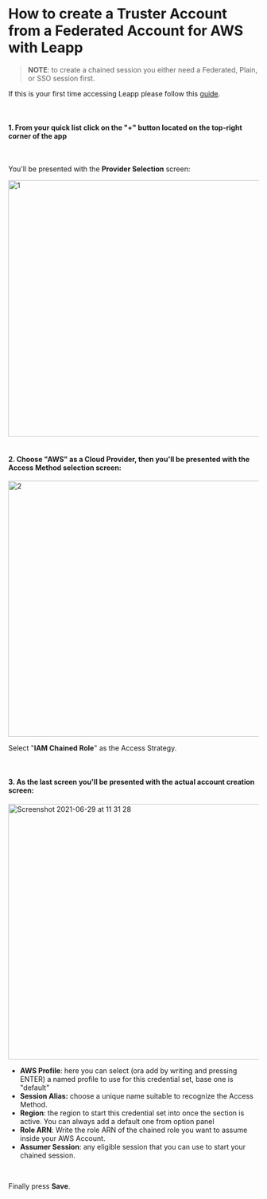 # How to create a Truster Account from a Federated Account for AWS with Leapp

> **NOTE**: to create a chained session you either need a Federated, Plain, or SSO session first.


If this is your first time accessing Leapp please follow this [guide](https://github.com/Noovolari/leapp/wiki/FIRST_SETUP.md).

<br/>

#### 1. From your quick list click on the "+" button located on the top-right corner of the app

<br/>

You'll be presented with the **Provider Selection** screen:

<img width="515" alt="1" src="https://user-images.githubusercontent.com/9497292/123774017-56bc2c00-d8cd-11eb-906e-2f1e7753d234.png">

<br/>
<br/>

#### 2. Choose "**AWS**" as a Cloud Provider, then you'll be presented with the **Access Method** selection screen:

<img width="514" alt="2" src="https://user-images.githubusercontent.com/9497292/123774140-6c315600-d8cd-11eb-874d-16f0c9ead867.png">

<br/>

Select "**IAM Chained Role**" as the Access Strategy.

<br/>

#### 3. As the last screen you'll be presented with the actual account creation screen:

<img width="513" alt="Screenshot 2021-06-29 at 11 31 28" src="https://user-images.githubusercontent.com/9497292/123774316-94b95000-d8cd-11eb-87ac-22feb256f962.png">

<br/>

- **AWS Profile**: here you can select (ora add by writing and pressing ENTER) a named profile to use for this credential set, base one is "default"
- **Session Alias:** choose a unique name suitable to recognize the Access Method.
- **Region**: the region to start this credential set into once the section is active. You can always add a default one from option panel
- **Role ARN**: Write the role ARN of the chained role you want to assume inside your AWS Account.
- **Assumer Session**: any eligible session that you can use to start your chained session.

<br/>     

Finally press **Save**.
